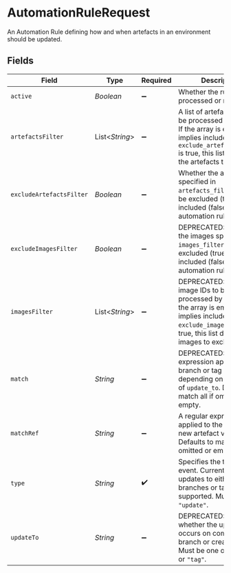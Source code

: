 # AutomationRuleRequest

An Automation Rule defining how and when artefacts in an environment should be updated.


## Fields

| Field                                                                                                                                                                                     | Type                                                                                                                                                                                      | Required                                                                                                                                                                                  | Description                                                                                                                                                                               |
| ----------------------------------------------------------------------------------------------------------------------------------------------------------------------------------------- | ----------------------------------------------------------------------------------------------------------------------------------------------------------------------------------------- | ----------------------------------------------------------------------------------------------------------------------------------------------------------------------------------------- | ----------------------------------------------------------------------------------------------------------------------------------------------------------------------------------------- |
| `active`                                                                                                                                                                                  | *Boolean*                                                                                                                                                                                 | :heavy_minus_sign:                                                                                                                                                                        | Whether the rule will be processed or not.                                                                                                                                                |
| `artefactsFilter`                                                                                                                                                                         | List<*String*>                                                                                                                                                                            | :heavy_minus_sign:                                                                                                                                                                        | A list of artefact names to be processed by the rule. If the array is empty, it implies include all. If `exclude_artefacts_filter` is true, this list describes the artefacts to exclude. |
| `excludeArtefactsFilter`                                                                                                                                                                  | *Boolean*                                                                                                                                                                                 | :heavy_minus_sign:                                                                                                                                                                        | Whether the artefacts specified in `artefacts_filter` should be excluded (true) or included (false) in the automation rule.                                                               |
| `excludeImagesFilter`                                                                                                                                                                     | *Boolean*                                                                                                                                                                                 | :heavy_minus_sign:                                                                                                                                                                        | DEPRECATED: Whether the images specified in `images_filter` should be excluded (true) or included (false) in the automation rule.                                                         |
| `imagesFilter`                                                                                                                                                                            | List<*String*>                                                                                                                                                                            | :heavy_minus_sign:                                                                                                                                                                        | DEPRECATED: A list of image IDs to be processed by the rule. If the array is empty, it implies include all. If `exclude_images_filter` is true, this list describes images to exclude.    |
| `match`                                                                                                                                                                                   | *String*                                                                                                                                                                                  | :heavy_minus_sign:                                                                                                                                                                        | DEPRECATED: A regular expression applied to the branch or tag name depending on the value of `update_to`. Defaults to match all if omitted or empty.                                      |
| `matchRef`                                                                                                                                                                                | *String*                                                                                                                                                                                  | :heavy_minus_sign:                                                                                                                                                                        | A regular expression applied to the ref of a new artefact version. Defaults to match all if omitted or empty.                                                                             |
| `type`                                                                                                                                                                                    | *String*                                                                                                                                                                                  | :heavy_check_mark:                                                                                                                                                                        | Specifies the type of event. Currently, only updates to either branches or tags are supported. Must be `"update"`.                                                                        |
| `updateTo`                                                                                                                                                                                | *String*                                                                                                                                                                                  | :heavy_minus_sign:                                                                                                                                                                        | DEPRECATED: Specifies whether the update occurs on commit to branch or creation of tag. Must be one of `"branch"` or `"tag"`.                                                             |